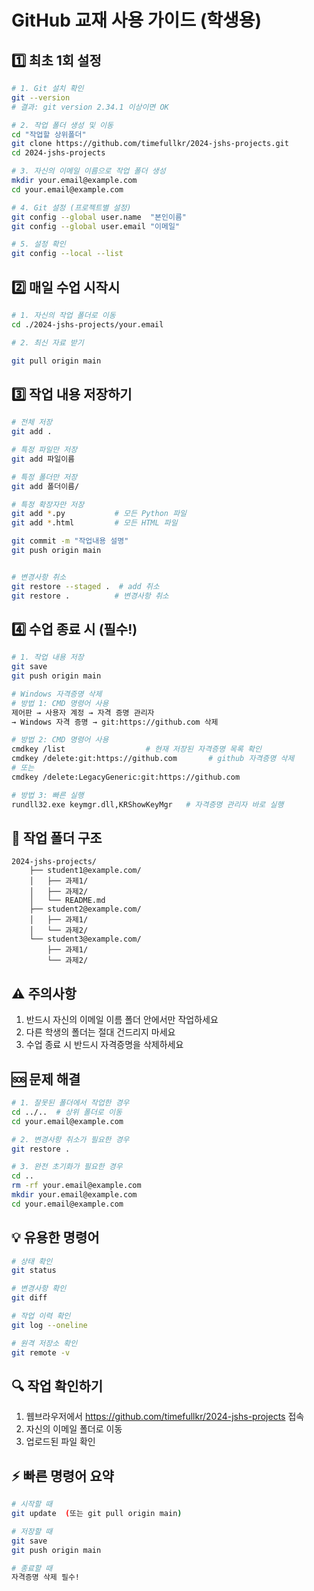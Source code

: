 # GitHub 교재 사용 가이드 (학생용)

## 1️⃣ 최초 1회 설정 
```bash
# 1. Git 설치 확인
git --version
# 결과: git version 2.34.1 이상이면 OK

# 2. 작업 폴더 생성 및 이동
cd "작업할 상위폴더"
git clone https://github.com/timefullkr/2024-jshs-projects.git
cd 2024-jshs-projects

# 3. 자신의 이메일 이름으로 작업 폴더 생성
mkdir your.email@example.com
cd your.email@example.com

# 4. Git 설정 (프로젝트별 설정)
git config --global user.name  "본인이름"
git config --global user.email "이메일"

# 5. 설정 확인
git config --local --list
```

## 2️⃣ 매일 수업 시작시
```bash
# 1. 자신의 작업 폴더로 이동
cd ./2024-jshs-projects/your.email

# 2. 최신 자료 받기

git pull origin main
```

## 3️⃣ 작업 내용 저장하기
```bash
# 전체 저장
git add .

# 특정 파일만 저장
git add 파일이름

# 특정 폴더만 저장
git add 폴더이름/

# 특정 확장자만 저장
git add *.py           # 모든 Python 파일
git add *.html         # 모든 HTML 파일

git commit -m "작업내용 설명"
git push origin main


# 변경사항 취소
git restore --staged .  # add 취소
git restore .          # 변경사항 취소
```

## 4️⃣ 수업 종료 시 (필수!)
```bash
# 1. 작업 내용 저장
git save
git push origin main

# Windows 자격증명 삭제
# 방법 1: CMD 명령어 사용
제어판 → 사용자 계정 → 자격 증명 관리자 
→ Windows 자격 증명 → git:https://github.com 삭제

# 방법 2: CMD 명령어 사용
cmdkey /list                  # 현재 저장된 자격증명 목록 확인
cmdkey /delete:git:https://github.com       # github 자격증명 삭제
# 또는
cmdkey /delete:LegacyGeneric:git:https://github.com

# 방법 3: 빠른 실행
rundll32.exe keymgr.dll,KRShowKeyMgr   # 자격증명 관리자 바로 실행
```

## 📁 작업 폴더 구조
```
2024-jshs-projects/
    ├── student1@example.com/
    │   ├── 과제1/
    │   ├── 과제2/
    │   └── README.md
    ├── student2@example.com/
    │   ├── 과제1/
    │   └── 과제2/
    └── student3@example.com/
        ├── 과제1/
        └── 과제2/
```

## ⚠️ 주의사항
1. 반드시 자신의 이메일 이름 폴더 안에서만 작업하세요
2. 다른 학생의 폴더는 절대 건드리지 마세요
3. 수업 종료 시 반드시 자격증명을 삭제하세요

## 🆘 문제 해결
```bash
# 1. 잘못된 폴더에서 작업한 경우
cd ../..  # 상위 폴더로 이동
cd your.email@example.com

# 2. 변경사항 취소가 필요한 경우
git restore .

# 3. 완전 초기화가 필요한 경우
cd ..
rm -rf your.email@example.com
mkdir your.email@example.com
cd your.email@example.com
```

## 💡 유용한 명령어
```bash
# 상태 확인
git status

# 변경사항 확인
git diff

# 작업 이력 확인
git log --oneline

# 원격 저장소 확인
git remote -v
```

## 🔍 작업 확인하기
1. 웹브라우저에서 https://github.com/timefullkr/2024-jshs-projects 접속
2. 자신의 이메일 폴더로 이동
3. 업로드된 파일 확인

## ⚡ 빠른 명령어 요약
```bash
# 시작할 때
git update  (또는 git pull origin main)

# 저장할 때
git save
git push origin main

# 종료할 때
자격증명 삭제 필수!
```

